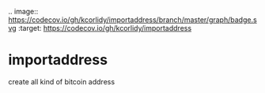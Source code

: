 .. image:: https://codecov.io/gh/kcorlidy/importaddress/branch/master/graph/badge.svg
  :target: https://codecov.io/gh/kcorlidy/importaddress
# importaddress
 create all kind of bitcoin address 
